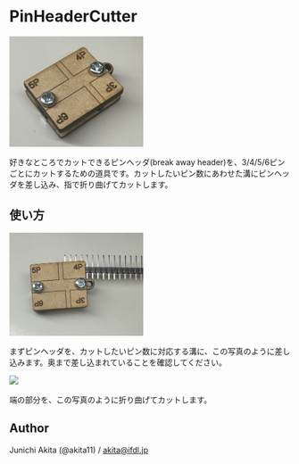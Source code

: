 # PinHeaderCutter

<img src="https://github.com/akita11/PinHeaderCutter/blob/main/PinHeaderCutter.jpg" width="240px">

好きなところでカットできるピンヘッダ(break away header)を、3/4/5/6ピンごとにカットするための道具です。カットしたいピン数にあわせた溝にピンヘッダを差し込み、指で折り曲げてカットします。


## 使い方

<img src="https://github.com/akita11/PinHeaderCutter/blob/main/PinHeaderCutter_usage1.jpg" width="240px">

まずピンヘッダを、カットしたいピン数に対応する溝に、この写真のように差し込みます。奥まで差し込まれていることを確認してください。

<img src="https://github.com/akita11/PinHeaderCutter/blob/main/PinHeaderCutter_usage2.jpg" width="240px">

端の部分を、この写真のように折り曲げてカットします。


## Author

Junichi Akita (@akita11) / akita@ifdl.jp
